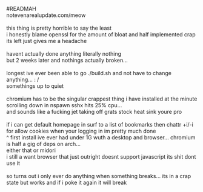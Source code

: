 #READMAH
<br>
notevenarealupdate.com/meow<br>
<br>
this thing is pretty horrible to say the least<br>
i honestly blame openssl for the amount of bloat and half implemented crap its left just gives me a headache<br>
<br>
havent actually done anything literally nothing<br>
but 2 weeks later and nothings actually broken...<br>
<br>
longest ive ever been able to go ./build.sh and not have to change anything... : /<br>
somethings up to quiet <br>
<br>
chromium has to be the singular crappest thing i have installed at the minute scrolling down in nspawn sshx hits 25% cpu... <br>
and sounds like a fucking jet taking off grats stock heat sink youre pro<br>
<br>
if i can get default homepage in surf to a list of bookmarks then chattr +i/-i for allow cookies when your logging in im pretty much done<br>
^ first install ive ever had under 1G wuth a desktop and browser... chromium is half a gig of deps on arch...<br>
either that or midori<br>
i still a want browser that just outright doesnt support javascript its shit dont use it<br>
<br>
so turns out i only ever do anything when something breaks... its in a crap state but works and if i poke it again it will break<br>
<br>
<br>
<br>
<br>
<br>
<br>
<br>
<br>
